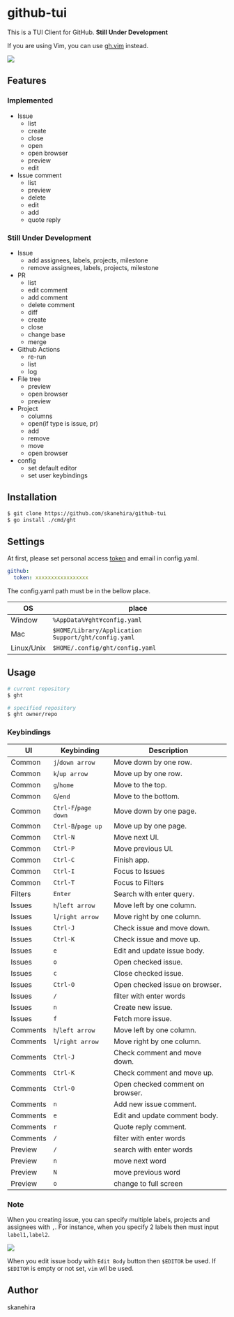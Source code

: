 # github-tui
This is a TUI Client for GitHub.
**Still Under Development**

If you are using Vim, you can use [gh.vim](https://github.com/skanehira/gh.vim) instead.

![](https://i.gyazo.com/d7c8ca82e0aeb947f82c10b08d3eba35.png)

## Features
### Implemented
- Issue
  - list
  - create
  - close
  - open
  - open browser
  - preview
  - edit
- Issue comment
  - list
  - preview
  - delete
  - edit
  - add
  - quote reply

### Still Under Development
- Issue
  - add assignees, labels, projects, milestone
  - remove assignees, labels, projects, milestone
- PR
  - list
  - edit comment
  - add comment
  - delete comment
  - diff
  - create
  - close
  - change base
  - merge
- Github Actions
  - re-run
  - list
  - log
- File tree
  - preview
  - open browser
  - preview
- Project
  - columns
  - open(if type is issue, pr)
  - add
  - remove
  - move
  - open browser
- config
  - set default editor
  - set user keybindings

## Installation

```sh
$ git clone https://github.com/skanehira/github-tui
$ go install ./cmd/ght
```

## Settings
At first, please set personal access [token](https://docs.github.com/en/github/authenticating-to-github/creating-a-personal-access-token) and email in config.yaml.

```yaml
github:
  token: xxxxxxxxxxxxxxxxx
```

The config.yaml path must be in the bellow place.

| OS         | place                                               |
|------------|-----------------------------------------------------|
| Window     | `%AppData%¥ght¥config.yaml`                         |
| Mac        | `$HOME/Library/Application Support/ght/config.yaml` |
| Linux/Unix | `$HOME/.config/ght/config.yaml`                     |

## Usage

```sh
# current repository
$ ght

# specified repository
$ ght owner/repo
```

### Keybindings

| UI       | Keybinding           | Description                      |
|----------|----------------------|----------------------------------|
| Common   | `j`/`down arrow`     | Move down by one row.            |
| Common   | `k`/`up arrow`       | Move up by one row.              |
| Common   | `g`/`home`           | Move to the top.                 |
| Common   | `G`/`end`            | Move to the bottom.              |
| Common   | `Ctrl-F`/`page down` | Move down by one page.           |
| Common   | `Ctrl-B`/`page up`   | Move up by one page.             |
| Common   | `Ctrl-N`             | Move next UI.                    |
| Common   | `Ctrl-P`             | Move previous UI.                |
| Common   | `Ctrl-C`             | Finish app.                      |
| Common   | `Ctrl-I`             | Focus to Issues                  |
| Common   | `Ctrl-T`             | Focus to Filters                 |
| Filters  | `Enter`              | Search with enter query.         |
| Issues   | `h`/`left arrow`     | Move left by one column.         |
| Issues   | `l`/`right arrow`    | Move right by one column.        |
| Issues   | `Ctrl-J`             | Check issue and move down.       |
| Issues   | `Ctrl-K`             | Check issue and move up.         |
| Issues   | `e`                  | Edit and update issue body.      |
| Issues   | `o`                  | Open checked issue.              |
| Issues   | `c`                  | Close checked issue.             |
| Issues   | `Ctrl-O`             | Open checked issue on browser.   |
| Issues   | `/`                  | filter with enter words          |
| Issues   | `n`                  | Create new issue.                |
| Issues   | `f`                  | Fetch more issue.                |
| Comments | `h`/`left arrow`     | Move left by one column.         |
| Comments | `l`/`right arrow`    | Move right by one column.        |
| Comments | `Ctrl-J`             | Check comment and move down.     |
| Comments | `Ctrl-K`             | Check comment and move up.       |
| Comments | `Ctrl-O`             | Open checked comment on browser. |
| Comments | `n`                  | Add new issue comment.           |
| Comments | `e`                  | Edit and update comment body.    |
| Comments | `r`                  | Quote reply comment.             |
| Comments | `/`                  | filter with enter words          |
| Preview  | `/`                  | search with enter words          |
| Preview  | `n`                  | move next word                   |
| Preview  | `N`                  | move previous word               |
| Preview  | `o`                  | change to full screen            |

### Note
When you creating issue, you can specify multiple labels, projects and assignees with `,`.
For instance, when you specify 2 labels then must input `label1,label2`.

![](https://i.gyazo.com/fb665369057c5f096517a24e606e7884.png)

When you edit issue body with `Edit Body` button then `$EDITOR` be used.
If `$EDITOR` is empty or not set, `vim` wll be used.

## Author
skanehira
